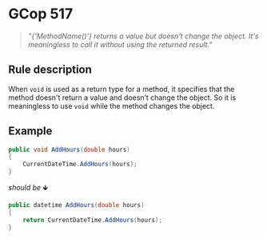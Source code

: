 ﻿# GCop 517

> *"{'MethodName()'} returns a value but doesn't change the object. It's meaningless to call it without using the returned result."*

## Rule description

When `void` is used as a return type for a method, it  specifies that the method doesn't return a value and doesn’t change the object. So it is meaningless to use `void` while the method changes the object.

## Example

```csharp
public void AddHours(double hours)
{
    CurrentDateTime.AddHours(hours);
}
```

*should be* 🡻

```csharp
public datetime AddHours(double hours)
{
    return CurrentDateTime.AddHours(hours);
}
```
